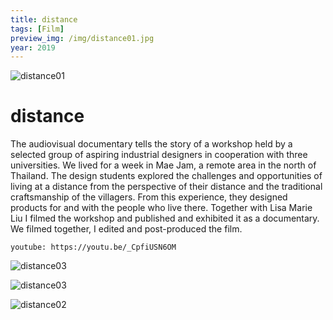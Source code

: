 ```yaml
---
title: distance
tags: [Film]
preview_img: /img/distance01.jpg
year: 2019
---
```

![distance01](/img/distance01.jpg)

# distance

The audiovisual documentary tells the story of a workshop held by a selected group of aspiring industrial designers in cooperation with three universities. We lived for a week in Mae Jam, a remote area in the north of Thailand. The design students explored the challenges and opportunities of living at a distance from the perspective of their distance and the traditional craftsmanship of the villagers. From this experience, they designed products for and with the people who live there.
Together with Lisa Marie Liu I filmed the workshop and published and exhibited it as a documentary. We filmed together, I edited and post-produced the film.

`youtube: https://youtu.be/_CpfiUSN6OM`

![distance03](/img/distance03.jpg)

![distance03](/img/distance04.jpg)

![distance02](/img/distance02.jpg)
